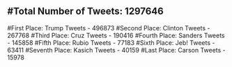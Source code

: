 #Total Number of Tweets: 1297646 
---
#First Place: Trump Tweets - 496873
#Second Place: Clinton Tweets - 267768
#Third Place: Cruz Tweets - 190416
#Fourth Place: Sanders Tweets - 145858
#Fifth Place: Rubio Tweets - 77183
#Sixth Place: Jeb! Tweets - 63411
#Seventh Place: Kasich Tweets - 40159
#Last Place: Carson Tweets - 15978
